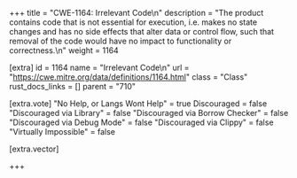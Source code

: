 +++
title = "CWE-1164: Irrelevant Code\n"
description = "The product contains code that is not essential for execution, i.e. makes no state changes and has no side effects that alter data or control flow, such that removal of the code would have no impact to functionality or correctness.\n"
weight = 1164

[extra]
id = 1164
name = "Irrelevant Code\n"
url = "https://cwe.mitre.org/data/definitions/1164.html"
class = "Class"
rust_docs_links = []
parent = "710"

[extra.vote]
"No Help, or Langs Wont Help" = true
Discouraged = false
"Discouraged via Library" = false
"Discouraged via Borrow Checker" = false
"Discouraged via Debug Mode" = false
"Discouraged via Clippy" = false
"Virtually Impossible" = false

[extra.vector]

+++